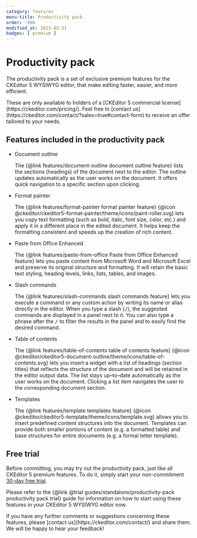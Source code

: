 ```yaml
---
category: features
menu-title: Productivity pack
order: -998
modified_at: 2023-05-31
badges: [ premium ]
---
```


# Productivity pack

The productivity pack is a set of exclusive premium features for the CKEditor 5 WYSIWYG editor, that make editing faster, easier, and more efficient.

<info-box>
These are only available to holders of a [CKEditor 5 commercial license](https://ckeditor.com/pricing/). Feel free to [contact us](https://ckeditor.com/contact/?sales=true#contact-form) to receive an offer tailored to your needs.
</info-box>

## Features included in the productivity pack

* Document outline

	The {@link features/document-outline document outline feature} lists the sections (headings) of the document next to the editor. The outline updates automatically as the user works on the document. It offers quick navigation to a specific section upon clicking.

* Format painter

	The {@link features/format-painter format painter feature} {@icon @ckeditor/ckeditor5-format-painter/theme/icons/paint-roller.svg} lets you copy text formatting (such as bold, italic, font size, color, etc.) and apply it in a different place in the edited document. It helps keep the formatting consistent and speeds up the creation of rich content.

* Paste from Office Enhanced

	The {@link features/paste-from-office Paste from Office Enhanced feature} lets you paste content from Microsoft Word and Microsoft Excel and preserve its original structure and formatting. It will retain the basic text styling, heading levels, links, lists, tables, and images.

* Slash commands

	The {@link features/slash-commands slash commands feature} lets you execute a command or any custom action by writing its name or alias directly in the editor. When you type a slash (<kbd>/</kbd>), the suggested commands are displayed in a panel next to it. You can also type a phrase after the <kbd>/</kbd> to filter the results in the panel and to easily find the desired command.

* Table of contents

	The {@link features/table-of-contents table of contents feature} {@icon @ckeditor/ckeditor5-document-outline/theme/icons/table-of-contents.svg} lets you insert a widget with a list of headings (section titles) that reflects the structure of the document and will be retained in the editor output data. The list stays up–to–date automatically as the user works on the document. Clicking a list item navigates the user to the corresponding document section.

* Templates

	The {@link features/template templates feature} {@icon @ckeditor/ckeditor5-template/theme/icons/template.svg} allows you to insert predefined content structures into the document. Templates can provide both smaller portions of content (e.g. a formatted table) and base structures for entire documents (e.g. a formal letter template).

## Free trial

Before committing, you may try out the productivity pack, just like all CKEditor 5 premium features. To do it, simply start your non-commitment [30-day free trial](https://orders.ckeditor.com/trial/premium-features).

Please refer to the {@link @trial guides/standalone/productivity-pack productivity pack trial} guide for information on how to start using these features in your CKEditor 5 WYSIWYG editor now.

<info-box>
	If you have any further comments or suggestions concerning these features, please [contact us](https://ckeditor.com/contact/) and share them. We will be happy to hear your feedback!
</info-box>
